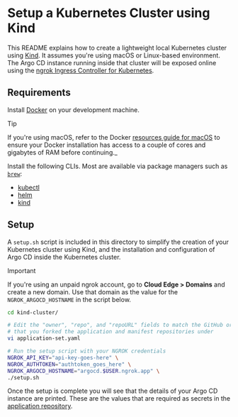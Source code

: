 # Setup a Kubernetes Cluster using Kind

This README explains how to create a lightweight local Kubernetes cluster using
[Kind](https://kind.sigs.k8s.io/). It assumes you're using macOS or Linux-based
environment. The Argo CD instance running inside that cluster will be exposed
online using the [ngrok Ingress Controller for Kubernetes](https://ngrok.com/docs/using-ngrok-with/k8s/). 

## Requirements

Install [Docker](https://docs.docker.com/engine/install/) on your development
machine.

> [!TIP]
> If you're using macOS, refer to the Docker [resources guide for macOS](https://docs.docker.com/desktop/settings/mac/#resources) to ensure your Docker installation has access to a couple of cores and gigabytes of RAM before continuing._

Install the following CLIs. Most are available via package managers such as
[`brew`](https://brew.sh/):

* [kubectl](https://kubernetes.io/docs/reference/kubectl/)
* [helm](https://helm.sh/docs/intro/install/)
* [kind](https://kind.sigs.k8s.io/docs/user/quick-start/#installation)

## Setup

A `setup.sh` script is included in this directory to simplify the creation of
your Kubernetes cluster using Kind, and the installation and configuration of
Argo CD inside the Kubernetes cluster.

> [!IMPORTANT]
> If you're using an unpaid ngrok account, go to **Cloud Edge > Domains** and create a new domain. Use that domain as the value for the `NGROK_ARGOCD_HOSTNAME` in the script below.

```bash
cd kind-cluster/

# Edit the "owner", "repo", and "repoURL" fields to match the GitHub org/username
# that you forked the application and manifest repositories under
vi application-set.yaml

# Run the setup script with your NGROK credentials
NGROK_API_KEY="api-key-goes-here" \
NGROK_AUTHTOKEN="authtoken_goes_here" \
NGROK_ARGOCD_HOSTNAME="argocd.$USER.ngrok.app" \
./setup.sh
```

Once the setup is complete you will see that the details of your Argo CD
instance are printed. These are the values that are required as secrets in the
[application repository](https://github.com/neondatabase/kube-previews-application#requirements).
